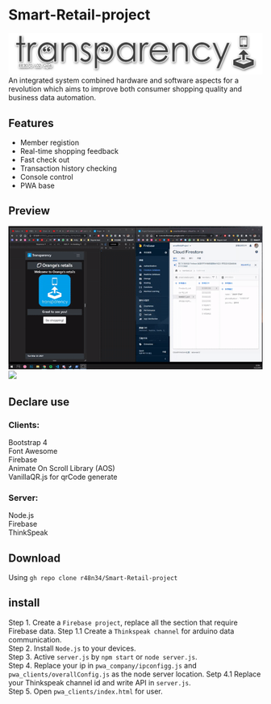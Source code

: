 # Smart-Retail-project
<img src="https://github.com/r48n34/Smart-Retail-project/blob/main/imgg/loasdgo-2.png" />
An integrated system combined hardware and software aspects for a revolution which aims to
improve both consumer shopping quality and business data automation.  

## Features
* Member registion
* Real-time shopping feedback
* Fast check out
* Transaction history checking
* Console control
* PWA base

## Preview
<img src="https://github.com/r48n34/Smart-Retail-project/blob/main/imgg/reg.gif" />
<img src="https://github.com/r48n34/Smart-Retail-project/blob/main/imgg/cart.gif" />

## Declare use
### Clients:  
Bootstrap 4  
Font Awesome  
Firebase   
Animate On Scroll Library (AOS)  
VanillaQR.js for qrCode generate
### Server:  
Node.js  
Firebase  
ThinkSpeak

## Download
Using `gh repo clone r48n34/Smart-Retail-project`  

## install
Step 1. Create a `Firebase project`, replace all the section that require Firebase data.
Step 1.1 Create a `Thinkspeak channel` for arduino data communication.  
Step 2. Install `Node.js` to your devices.   
Step 3. Active `server.js` by `npm start` or `node server.js`.  
Step 4. Replace your ip in `pwa_company/ipconfigg.js` and `pwa_clients/overallConfig.js` as the node server location.
Setp 4.1 Replace your Thinkspeak channel id and write API in `server.js`.  
Step 5. Open `pwa_clients/index.html` for user.  

